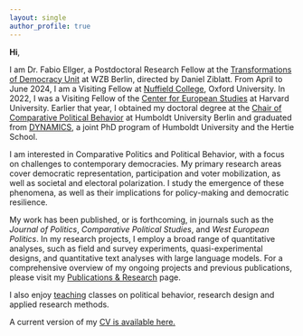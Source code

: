 ```yaml
---
layout: single
author_profile: true
---
```


**Hi**, 

I am Dr. Fabio Ellger, a Postdoctoral Research Fellow at the [Transformations of Democracy Unit](https://www.wzb.eu/en/research/dynamics-of-political-systems/transformations-of-democracy) at WZB Berlin, directed by Daniel Ziblatt. 
From April to June 2024, I am a Visiting Fellow at [Nuffield College](https://www.nuffield.ox.ac.uk/people/profiles/fabio-ellger/), Oxford University. In 2022, I was a Visiting Fellow of the [Center for European Studies](https://ces.fas.harvard.edu/people/fabio-ellger) at Harvard University. Earlier that year, I obtained my doctoral degree at the [Chair of Comparative Political Behavior](https://www.sowi.hu-berlin.de/en/lehrbereiche-en/comparative-political-behavior/team/team-comparative-political-behavior) at Humboldt University Berlin and graduated from [DYNAMICS](https://www.sowi.hu-berlin.de/en/dynamics/people/Alumni), a joint PhD program of Humboldt University and the Hertie School.

I am interested in Comparative Politics and Political Behavior, with a focus on challenges to contemporary democracies. 
My primary research areas cover democratic representation, participation and voter mobilization, as well as societal and electoral polarization. I study the emergence of these phenomena, as well as their implications for policy-making and democratic resilience.  

My work has been published, or is forthcoming, in journals such as the _Journal of Politics_, _Comparative Political Studies_, and _West European Politics_. 
In my research projects, I employ a broad range of quantitative analyses, such as field and survey experiments, quasi-experimental designs, and quantitative text analyses with large language models.
For a comprehensive overview of my ongoing projects and previous publications, please visit my [Publications & Research](/research/) page.


 I also enjoy [teaching](/teaching/) classes on political behavior, research design and applied research methods.

A current version of my [CV is available here.](https://www.fabioellger.com/assets/docs/CV_Online_2024.pdf)

